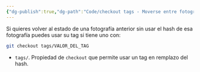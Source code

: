 ```yaml
---
{"dg-publish":true,"dg-path":"Code/checkout tags - Moverse entre fotografías usando los tags en Git.md","permalink":"/code/checkout-tags-moverse-entre-fotografias-usando-los-tags-en-git/","created":"2024-03-27T19:47","updated":"2024-03-27T19:48"}
---
```


Si quieres volver al estado de una fotografía anterior sin usar el hash de esa fotografía puedes usar su tag si tiene uno con:
```bash
git checkout tags/VALOR_DEL_TAG
```
- `tags/`. Propiedad de `checkout` que permite usar un tag en remplazo del hash.